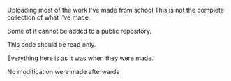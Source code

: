 Uploading most of the work I've made from school
This is not the complete collection of what I've made.

Some of it cannot be added to a public repository.

This code should be read only.

Everything here is as it was when they were made.

No modification were made afterwards
